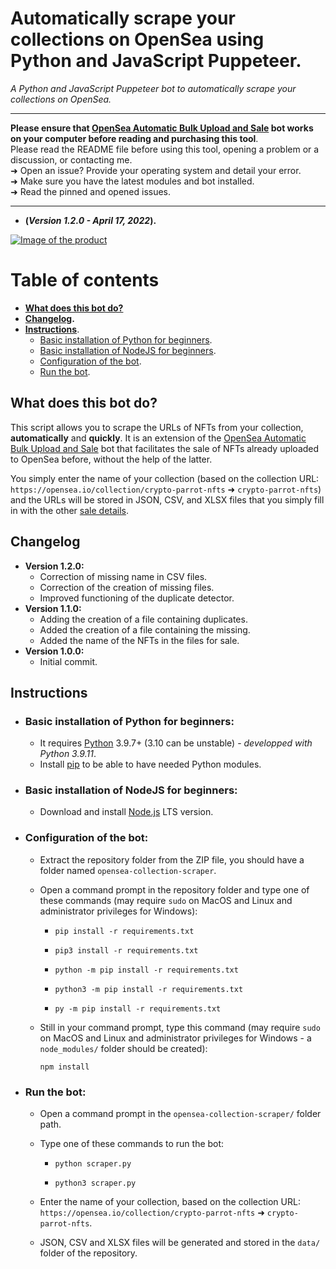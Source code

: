 # Automatically scrape your collections on OpenSea using Python and JavaScript Puppeteer.
_A Python and JavaScript Puppeteer bot to automatically scrape your collections on OpenSea._

---

**Please ensure that [OpenSea Automatic Bulk Upload and Sale](https://github.com/maximedrn/opensea-automatic-bulk-upload-and-sale) bot works on your computer before reading and purchasing this tool**.  
Please read the README file before using this tool, opening a problem or a discussion, or contacting me.  
➜ Open an issue? Provide your operating system and detail your error.  
➜ Make sure you have the latest modules and bot installed.  
➜ Read the pinned and opened issues.

---

* **(_Version 1.2.0 - April 17, 2022_).**


<a href="https://maximedrn.gumroad.com/l/opensea-collection-scraper">
 
![Image of the product](https://public-files.gumroad.com/x22ga3lh92vk4nlm8odsmtqu57nv)
 
</a>

# Table of contents

* **[What does this bot do?](#what-does-this-bot-do)**
* **[Changelog](#changelog).**
* **[Instructions](#instructions)**.
  * [Basic installation of Python for beginners](#basic-installation-of-python-for-beginners).
  * [Basic installation of NodeJS for beginners](#basic-installation-of-nodejs-for-beginners).
  * [Configuration of the bot](#configuration-of-the-bot).
  * [Run the bot](#run-the-bot).

## What does this bot do?

This script allows you to scrape the URLs of NFTs from your collection, **automatically** and **quickly**. It is an extension of the [OpenSea Automatic Bulk Upload and Sale](https://github.com/maximedrn/opensea-automatic-bulk-upload-and-sale) bot that facilitates the sale of NFTs already uploaded to OpenSea before, without the help of the latter.

You simply enter the name of your collection (based on the collection URL: `https://opensea.io/collection/crypto-parrot-nfts` ➜ `crypto-parrot-nfts`) and the URLs will be stored in JSON, CSV, and XLSX files that you simply fill in with the other [sale details](https://github.com/maximedrn/opensea-automatic-bulk-upload-and-sale#configuration-of-the-sale-part-of-the-nfts).

## Changelog

* **Version 1.2.0:**
  * Correction of missing name in CSV files.
  * Correction of the creation of missing files.
  * Improved functioning of the duplicate detector.
* **Version 1.1.0:**
  * Adding the creation of a file containing duplicates.
  * Added the creation of a file containing the missing.
  * Added the name of the NFTs in the files for sale.
* **Version 1.0.0:**
  * Initial commit.

## Instructions

* ### Basic installation of Python for beginners:
  * It requires [Python](https://www.python.org/) 3.9.7+ (3.10 can be unstable) - _developped with Python 3.9.11_.
  * Install [pip](https://pip.pypa.io/en/stable/installation/) to be able to have needed Python modules.

* ### Basic installation of NodeJS for beginners:
  * Download and install [Node.js](https://nodejs.org/) LTS version.

* ### Configuration of the bot:
  * Extract the repository folder from the ZIP file, you should have a folder named  `opensea-collection-scraper`.
  * Open a command prompt in the repository folder and type one of these commands (may require ``sudo`` on MacOS and Linux and administrator privileges for Windows):
    
    * ```
      pip install -r requirements.txt
      ```
    * ```
      pip3 install -r requirements.txt
      ```
    * ```
      python -m pip install -r requirements.txt
      ```
    * ```
      python3 -m pip install -r requirements.txt
      ```
    * ```
      py -m pip install -r requirements.txt
      ```
  * Still in your command prompt, type this command (may require ``sudo`` on MacOS and Linux and administrator privileges for Windows - a `node_modules/` folder should be created):
    
    ```
    npm install
    ```
* ### Run the bot:
  * Open a command prompt in the `opensea-collection-scraper/` folder path.
  * Type one of these commands to run the bot:
    
    * ```
      python scraper.py
      ```
    * ```
      python3 scraper.py
      ```
   * Enter the name of your collection, based on the collection URL: `https://opensea.io/collection/crypto-parrot-nfts` ➜ `crypto-parrot-nfts`.
   * JSON, CSV and XLSX files will be generated and stored in the `data/` folder of the repository.

